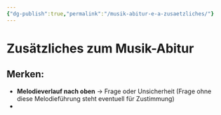 ```yaml
---
{"dg-publish":true,"permalink":"/musik-abitur-e-a-zusaetzliches/"}
---
```


# Zusätzliches zum Musik-Abitur
## Merken:
- **Melodieverlauf nach oben** → Frage oder Unsicherheit (Frage ohne diese Melodieführung steht eventuell für Zustimmung)
- 